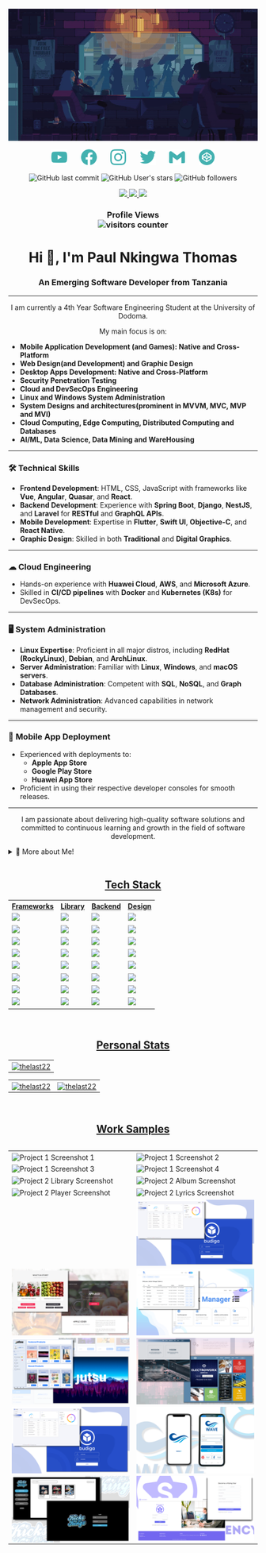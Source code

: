 
<div align="center">
  
  ![Relax GIF](https://github.com/TheLast22/TheLast22/blob/main/Images/Relax.gif)
  
  <a href="https://www.youtube.com/channel/UCQ1Wu4srK7VvsEzrwzAiskg"><img width="32px" alt="Youtube" title="Youtube" src="assets/img/youtube.svg"/></a>
  &#8287;&#8287;&#8287;&#8287;&#8287;
  <a href="https://fb.com//stewart.ca.8"><img width="32px" alt="Facebook" title="Facebook" src="assets/img/facebook.svg"/></a>
  &#8287;&#8287;&#8287;&#8287;&#8287;
  <a href="https://www.instagram.com/tianthonyyy"><img width="32px" alt="Instagram" title="Instagram" src="assets/img/instagram.svg"/></a>
  &#8287;&#8287;&#8287;&#8287;&#8287;
  <a href="https://twitter.com/stewart_ca8"><img width="32px" alt="Twitter" title="Twitter" src="assets/img/twitter.svg"/></a>
  &#8287;&#8287;&#8287;&#8287;&#8287;
  <a href="mailto:paulnkingwa34@gmail.com"><img width="32px" alt="Gmail" title="Gmail" src="assets/img/gmail.svg"/></a>
  &#8287;&#8287;&#8287;&#8287;&#8287;
  <a href="https://codepen.io/clavius4"><img width="32px" alt="Codepen" title="Codepen" src="assets/img/codepen.svg"/></a>

</div>

<div align="center">
  
  ![GitHub last commit](https://img.shields.io/github/last-commit/Clavius4/Clavius4?color=informational&label=Last%20Commit&logo=github&style=for-the-badge)
  ![GitHub User's stars](https://img.shields.io/github/stars/Clavius4?label=User%20Stars&logo=github&style=for-the-badge)
  ![GitHub followers](https://img.shields.io/github/followers/Clavius4?logo=github&style=for-the-badge)
  
  
  <a href="https://www.youtube.com/channel/UCQ1Wu4srK7VvsEzrwzAiskg" target="_blank">
    <img src="https://img.shields.io/youtube/channel/views/UCQ1Wu4srK7VvsEzrwzAiskg?color=informational&logo=youtube&style=for-the-badge"/>
  </a>
  <a href="https://twitter.com/clavius421" target="_blank">
    <img src="https://img.shields.io/twitter/follow/clavius421?color=informational&logo=twitter&logoColor=white&style=for-the-badge"/>
  </a>
  <a href="https://clavius4.github.io/Personal-Portfolio-/" target="_blank">
    <img src="https://img.shields.io/website?down_color=red&label=Clavius4&?logo=fire&style=for-the-badge&up_color=informational&up_message=Portfolio&url=https%3A%2F%2Fthelast22.github.io%2F"/>
  </a>
  
  <h3>Profile Views<br><img alt="visitors counter" src="https://profile-counter.glitch.me/TheLast22/count.svg"></h3>
  
</div>
<h1 align="center">Hi 👋, I'm Paul Nkingwa Thomas</h1>
<h3 align="center">An Emerging Software Developer from Tanzania</h3>

---

<p align="center">
  I am currently a 4th Year Software Engineering Student at the University of Dodoma.
</p>

<p align="center">
  My main focus is on:
</p>

- **Mobile Application Development (and Games): Native and Cross-Platform**
- **Web Design(and Development) and Graphic Design**
- **Desktop Apps Development: Native and Cross-Platform**
- **Security Penetration Testing**
- **Cloud and DevSecOps Engineering**
- **Linux and Windows System Administration**
- **System Designs and architectures(prominent in MVVM, MVC, MVP and MVI)**
- **Cloud Computing, Edge Computing, Distributed Computing and Databases**
- **AI/ML, Data Science, Data Mining and WareHousing**

---

### 🛠 **Technical Skills**
- **Frontend Development**: HTML, CSS, JavaScript with frameworks like **Vue**, **Angular**, **Quasar**, and **React**.
- **Backend Development**: Experience with **Spring Boot**, **Django**, **NestJS**, and **Laravel** for **RESTful** and **GraphQL APIs**.
- **Mobile Development**: Expertise in **Flutter**, **Swift UI**, **Objective-C**, and  **React Native**.
- **Graphic Design**: Skilled in both **Traditional** and **Digital Graphics**.

---

### ☁ **Cloud Engineering**
- Hands-on experience with **Huawei Cloud**, **AWS**, and **Microsoft Azure**.
- Skilled in **CI/CD pipelines** with **Docker** and **Kubernetes (K8s)** for DevSecOps.

---

### 🖥 **System Administration**
- **Linux Expertise**: Proficient in all major distros, including **RedHat (RockyLinux)**, **Debian**, and **ArchLinux**.
- **Server Administration**: Familiar with **Linux**, **Windows**, and **macOS servers**.
- **Database Administration**: Competent with **SQL**, **NoSQL**, and **Graph Databases**.
- **Network Administration**: Advanced capabilities in network management and security.

---

### 📱 **Mobile App Deployment**
- Experienced with deployments to:
  - **Apple App Store**
  - **Google Play Store**
  - **Huawei App Store**
- Proficient in using their respective developer consoles for smooth releases.

---

<p align="center">
  I am passionate about delivering high-quality software solutions and committed to continuous learning and growth in the field of software development.
</p>


<details>
  <summary>🧑 More about Me!</summary>

- 🔭 I’m currently on a quest to build **amazing** things. One of them is a **USSD application service** in both Django, Spring Boot and Nodejs/Expressjs 

- 🌱 I’m currently learning **IoT and Blockchain** 🤓

- 🤝 I’m looking for help with **Learning about Iot & Blockchain**

- 👨‍💻 All of my projects are available on my github and portfolio <a href="https://github.com/Clavius4/" target="_blank">here</a>

- 👨‍💻 My CV is <a href="https://github.com/Clavius4/Clavius4/blob/master/assets/pdf/Paul%20Thomas%20CV-1.pdf" target="_blank">here</a>

- 💬 Ask me about: **Mobile Apps Development, UI/UX Design, Product Design, Fullstack Development, Cloud Engineering, DevSecOps, System Administration **

- 📫 How to reach me paulnkingwa34@gmail.com**<a target="_blank" href="https://clavius4.github.io/Personal-Portfolio-/" class="button button--ghost">


</details>

<br>
<h2 align="center">Tech Stack</h2>
<div align="center"> 
  <table align="center" cellspacing="0" cellpadding="0" width="100%">
    <tr>
      <th>Frameworks</th>
      <th>Library</th>
      <th>Backend</th>
      <th>Design</th>
    </tr>
    <tr>
      <td><img src="https://img.shields.io/badge/Robot%20Framework-000000?style=for-the-badge&logo=robot-framework&logoColor=white"/></td>
      <td><img src="https://img.shields.io/badge/React-20232A?style=for-the-badge&logo=react&logoColor=61DAFB"/></td>
      <td><img src="https://img.shields.io/badge/Node.js-43853D?style=for-the-badge&logo=node.js&logoColor=white"/></td>
      <td><img src="https://img.shields.io/badge/Adobe%20Photoshop-31A8FF?style=for-the-badge&logo=adobe-photoshop&logoColor=white"/></td>
    </tr>
    <tr>
      <td><img src="https://img.shields.io/badge/Expo-1B1F23?style=for-the-badge&logo=expo&logoColor=white"/></td>
      <td><img src="https://img.shields.io/badge/Material%20UI-007FFF?style=for-the-badge&logo=mui&logoColor=white"/></td>
      <td><img src="https://img.shields.io/badge/Django-092E20?style=for-the-badge&logo=django&logoColor=green"/></td>
      <td><img src="https://img.shields.io/badge/Adobe%20Illustrator-FF9A00?style=for-the-badge&logo=adobe-illustrator&logoColor=white"/></td>
    </tr>
    <tr>
      <td><img src="https://img.shields.io/badge/Flutter-02569B?style=for-the-badge&logo=flutter&logoColor=white"/></td>
      <td><img src="https://img.shields.io/badge/Font%20Awesome-339AF0?style=for-the-badge&logo=fontawesome&logoColor=white"/></td>
      <td><img src="https://img.shields.io/badge/Laravel-FF2D20?style=for-the-badge&logo=laravel&logoColor=white"/></td>
      <td><img src="https://img.shields.io/badge/Figma-F24E1E?style=for-the-badge&logo=figma&logoColor=white"/></td>
    </tr>
    <tr>
      <td><img src="https://img.shields.io/badge/Vue.js-35495E?style=for-the-badge&logo=vuedotjs&logoColor=4FC08D"/></td>
      <td><img src="https://img.shields.io/badge/Bootstrap-563D7C?style=for-the-badge&logo=bootstrap&logoColor=white"/></td>
      <td><img src="https://img.shields.io/badge/Express.js-404D59?style=for-the-badge&logo=express&logoColor=white"/></td>
      <td><img src="https://img.shields.io/badge/Canva-00C4CC?style=for-the-badge&logo=canva&logoColor=white"/></td>
    </tr>
    <tr>
      <td><img src="https://img.shields.io/badge/React%20Native-20232A?style=for-the-badge&logo=react&logoColor=61DAFB"/></td>
      <td><img src="https://img.shields.io/badge/Yarn-2C8EBB?style=for-the-badge&logo=yarn&logoColor=white"/></td>
      <td><img src="https://img.shields.io/badge/Firebase-FFCA28?style=for-the-badge&logo=firebase&logoColor=white"/></td>
      <td><img src="https://img.shields.io/badge/Blender-F5792A?style=for-the-badge&logo=blender&logoColor=white"/></td>
    </tr>
    <tr>
      <td><img src="https://img.shields.io/badge/Tailwind%20CSS-38B2AC?style=for-the-badge&logo=tailwind-css&logoColor=white"/></td>
      <td><img src="https://img.shields.io/badge/npm-CB3837?style=for-the-badge&logo=npm&logoColor=white"/></td>
      <td><img src="https://img.shields.io/badge/Flask-000000?style=for-the-badge&logo=flask&logoColor=white"/></td>
      <td><img src="https://img.shields.io/badge/Sketch-F7B500?style=for-the-badge&logo=sketch&logoColor=white"/></td>
    </tr>
    <tr>
      <td><img src="https://img.shields.io/badge/Angular-DD0031?style=for-the-badge&logo=angular&logoColor=white"/></td>
      <td><img src="https://img.shields.io/badge/Chakra%20UI-319795?style=for-the-badge&logo=chakra-ui&logoColor=white"/></td>
      <td><img src="https://img.shields.io/badge/PostgreSQL-316192?style=for-the-badge&logo=postgresql&logoColor=white"/></td>
      <td><img src="https://img.shields.io/badge/Inkscape-0C97D6?style=for-the-badge&logo=inkscape&logoColor=white"/></td>
    </tr>
    <tr>
      <td><img src="https://img.shields.io/badge/Spring%20Boot-6DB33F?style=for-the-badge&logo=spring-boot&logoColor=white"/></td>
      <td><img src="https://img.shields.io/badge/PyPI-3775A9?style=for-the-badge&logo=pypi&logoColor=white"/></td>
      <td><img src="https://img.shields.io/badge/MongoDB-47A248?style=for-the-badge&logo=mongodb&logoColor=white"/></td>
      <td><img src="https://img.shields.io/badge/Adobe%20XD-FF61F6?style=for-the-badge&logo=adobe-xd&logoColor=white"/></td>
    </tr>
  </table>
</div>
<br>

<h2 align="center">Personal Stats</h2>
<div align="center">
  <table align="center" cellspacing="0" cellpadding="0" width="100%" style="width:100%;">
    <tr>
      <td><img align="center" src="https://github-readme-stats.vercel.app/api?username=TheLastcs&show_icons=true&theme=tokyonight" alt="thelast22" /></td>
    </tr>
  </table>
  
  <table align="center" cellspacing="0" cellpadding="0" width="100%">
    <tr>
      <td><img align="center" src="https://github-readme-stats.vercel.app/api/top-langs/?username=TheLastcs&layout=compact&langs_count=8&theme=tokyonight" alt="thelast22" /></td>
      <td><img align="center" src="https://streak-stats.demolab.com?user=TheLastcs&theme=tokyonight" alt="thelast22" /></td>
    </tr>
  </table>
</div>

<br>

<div align="center">
  <h2 align="center">Work Samples</h2>
  <table align="left" cellspacing="0" cellpadding="0" width="100%" style="width:100%;">
    <!-- Newly added projects -->
    <tr>
      <td><img align="center" src="https://user-images.githubusercontent.com/88594066/209876949-95aa599c-ff87-4d5f-994f-4c169d21ac87.png" alt="Project 1 Screenshot 1" /></td>
      <td><img align="center" src="https://user-images.githubusercontent.com/88594066/209876960-a76f4e5f-c5bd-40f0-9520-1ab2b72e18d0.png" alt="Project 1 Screenshot 2" /></td>
    </tr>
    <tr>
      <td><img align="center" src="https://user-images.githubusercontent.com/88594066/209877005-6a76bb27-6975-486f-a16a-dbe51df504f2.png" alt="Project 1 Screenshot 3" /></td>
      <td><img align="center" src="https://user-images.githubusercontent.com/88594066/209877026-6ab7361c-52c3-4911-8432-23f93b0241f5.png" alt="Project 1 Screenshot 4" /></td>
    </tr>
    <tr>
      <td><img align="center" src="https://github.com/rasmuslos/AmpFin/blob/main/Screenshots/Library%20(iOS).png?raw=true" alt="Project 2 Library Screenshot" /></td>
      <td><img align="center" src="https://github.com/rasmuslos/AmpFin/blob/main/Screenshots/Album%20(iOS).png?raw=true" alt="Project 2 Album Screenshot" /></td>
    </tr>
    <tr>
      <td><img align="center" src="https://github.com/rasmuslos/AmpFin/blob/main/Screenshots/Player%20(iOS).png" alt="Project 2 Player Screenshot" /></td>
      <td><img align="center" src="https://github.com/rasmuslos/AmpFin/blob/main/Screenshots/Lyrics%20(iOS).png?raw=true" alt="Project 2 Lyrics Screenshot" /></td>
    </tr>
  <tr>
    <td>
      <img />
    </td>
    <td>
      <img align="center" src="assets/img/5.png" alt="clavius4" />
    </td>
  </tr>

  <!-- Existing work samples -->
  <tr>
    <td><img align="center" src="assets/img/1.png" alt="clavius4" /></td>
    <td><img align="center" src="assets/img/2.png" alt="clavius4" /></td>
  </tr>
  <tr>
    <td><img align="center" src="assets/img/3.png" alt="clavius4" /></td>
    <td><img align="center" src="assets/img/4.png" alt="clavius4" /></td>
  </tr>
  <tr>
    <td><img align="center" src="assets/img/5.png" alt="clavius4" /></td>
    <td><img align="center" src="assets/img/6.png" alt="clavius4" /></td>
  </tr>
  <tr>
    <td><img align="center" src="assets/img/7.png" alt="clavius4" /></td>
    <td><img align="center" src="assets/img/8.png" alt="clavius4" /></td>
  </tr>
</table>

</div>


